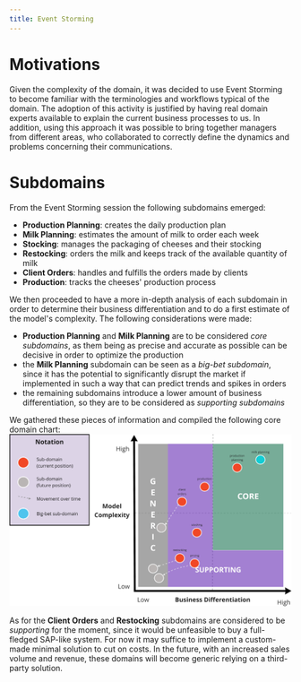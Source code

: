 ```yaml
---
title: Event Storming
---
```

# Motivations
Given the complexity of the domain, it was decided to use Event Storming to become familiar with
the terminologies and workflows typical of the domain. The adoption of this activity is justified by having
real domain experts available to explain the current business processes to us. In addition, using this approach it was
possible to bring together managers from different areas, who collaborated to correctly define the dynamics and problems
concerning their communications.

# Subdomains
From the Event Storming session the following subdomains emerged:
- **Production Planning**: creates the daily production plan
- **Milk Planning**: estimates the amount of milk to order each week
- **Stocking**: manages the packaging of cheeses and their stocking
- **Restocking**: orders the milk and keeps track of the available quantity of milk
- **Client Orders**: handles and fulfills the orders made by clients
- **Production**: tracks the cheeses' production process

We then proceeded to have a more in-depth analysis of each subdomain in order to determine their business 
differentiation and to do a first estimate of the model's complexity.
The following considerations were made:
- **Production Planning** and **Milk Planning** are to be considered *core subdomains*, as them being as precise and accurate as possible can be decisive in order to optimize the production
- the **Milk Planning** subdomain can be seen as a *big-bet subdomain*, since it has the potential to significantly disrupt the market if implemented in such a way that can predict trends and spikes in orders
- the remaining subdomains introduce a lower amount of business differentiation, so they are to be considered as *supporting subdomains*

We gathered these pieces of information and compiled the following core domain chart:
![Core domain chart](images/core-domain-chart.png)

As for the **Client Orders** and **Restocking** subdomains are considered to be *supporting* for the moment, since it 
would be unfeasible to buy a full-fledged SAP-like system.
For now it may suffice to implement a custom-made minimal solution to cut on costs.
In the future, with an increased sales volume and revenue, these domains will become generic relying on a third-party 
solution.
